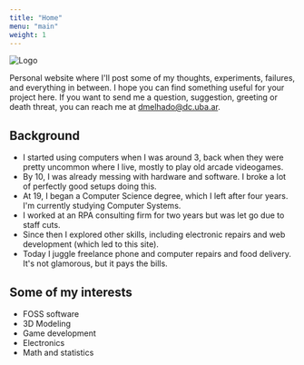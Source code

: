 ```yaml
---
title: "Home"
menu: "main"
weight: 1
---
```


![Logo](/images/vector-teapot.png)

Personal website where I'll post some of my thoughts, experiments, failures, and everything in between. I hope you can find something useful for your project here. If you want to send me a question, suggestion, greeting or death threat, you can reach me at dmelhado@dc.uba.ar.

## Background
- I started using computers when I was around 3, back when they were pretty uncommon where I live, mostly to play old arcade videogames.
- By 10, I was already messing with hardware and software. I broke a lot of perfectly good setups doing this.
- At 19, I began a Computer Science degree, which I left after four years. I'm currently studying Computer Systems.
- I worked at an RPA consulting firm for two years but was let go due to staff cuts.
- Since then I explored other skills, including electronic repairs and web development (which led to this site).
- Today I juggle freelance phone and computer repairs and food delivery. It's not glamorous, but it pays the bills.

## Some of my interests
- FOSS software
- 3D Modeling
- Game development
- Electronics
- Math and statistics